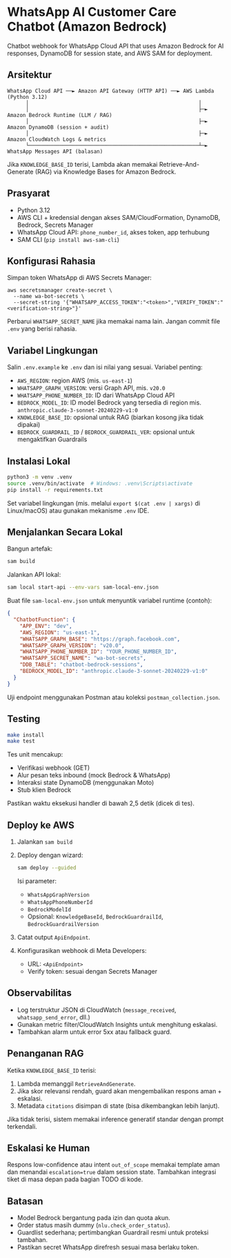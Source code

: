 # WhatsApp AI Customer Care Chatbot (Amazon Bedrock)

Chatbot webhook for WhatsApp Cloud API that uses Amazon Bedrock for AI responses, DynamoDB for session state, and AWS SAM for deployment.

## Arsitektur

```
WhatsApp Cloud API ──► Amazon API Gateway (HTTP API) ──► AWS Lambda (Python 3.12)
      │                                                       │
      │                                                       ├─► Amazon Bedrock Runtime (LLM / RAG)
      │                                                       ├─► Amazon DynamoDB (session + audit)
      │                                                       ├─► Amazon CloudWatch Logs & metrics
      └───────────────────────────────────────────────────────┴─► WhatsApp Messages API (balasan)
```

Jika `KNOWLEDGE_BASE_ID` terisi, Lambda akan memakai Retrieve-And-Generate (RAG) via Knowledge Bases for Amazon Bedrock.

## Prasyarat

- Python 3.12
- AWS CLI + kredensial dengan akses SAM/CloudFormation, DynamoDB, Bedrock, Secrets Manager
- WhatsApp Cloud API: `phone_number_id`, akses token, app terhubung
- SAM CLI (`pip install aws-sam-cli`)

## Konfigurasi Rahasia

Simpan token WhatsApp di AWS Secrets Manager:

```
aws secretsmanager create-secret \
  --name wa-bot-secrets \
  --secret-string '{"WHATSAPP_ACCESS_TOKEN":"<token>","VERIFY_TOKEN":"<verification-string>"}'
```

Perbarui `WHATSAPP_SECRET_NAME` jika memakai nama lain. Jangan commit file `.env` yang berisi rahasia.

## Variabel Lingkungan

Salin `.env.example` ke `.env` dan isi nilai yang sesuai. Variabel penting:

- `AWS_REGION`: region AWS (mis. `us-east-1`)
- `WHATSAPP_GRAPH_VERSION`: versi Graph API, mis. `v20.0`
- `WHATSAPP_PHONE_NUMBER_ID`: ID dari WhatsApp Cloud API
- `BEDROCK_MODEL_ID`: ID model Bedrock yang tersedia di region mis. `anthropic.claude-3-sonnet-20240229-v1:0`
- `KNOWLEDGE_BASE_ID`: opsional untuk RAG (biarkan kosong jika tidak dipakai)
- `BEDROCK_GUARDRAIL_ID` / `BEDROCK_GUARDRAIL_VER`: opsional untuk mengaktifkan Guardrails

## Instalasi Lokal

```bash
python3 -m venv .venv
source .venv/bin/activate  # Windows: .venv\Scripts\activate
pip install -r requirements.txt
```

Set variabel lingkungan (mis. melalui `export $(cat .env | xargs)` di Linux/macOS) atau gunakan mekanisme `.env` IDE.

## Menjalankan Secara Lokal

Bangun artefak:

```bash
sam build
```

Jalankan API lokal:

```bash
sam local start-api --env-vars sam-local-env.json
```

Buat file `sam-local-env.json` untuk menyuntik variabel runtime (contoh):

```json
{
  "ChatbotFunction": {
    "APP_ENV": "dev",
    "AWS_REGION": "us-east-1",
    "WHATSAPP_GRAPH_BASE": "https://graph.facebook.com",
    "WHATSAPP_GRAPH_VERSION": "v20.0",
    "WHATSAPP_PHONE_NUMBER_ID": "YOUR_PHONE_NUMBER_ID",
    "WHATSAPP_SECRET_NAME": "wa-bot-secrets",
    "DDB_TABLE": "chatbot-bedrock-sessions",
    "BEDROCK_MODEL_ID": "anthropic.claude-3-sonnet-20240229-v1:0"
  }
}
```

Uji endpoint menggunakan Postman atau koleksi `postman_collection.json`.

## Testing

```bash
make install
make test
```

Tes unit mencakup:

- Verifikasi webhook (GET)
- Alur pesan teks inbound (mock Bedrock & WhatsApp)
- Interaksi state DynamoDB (menggunakan Moto)
- Stub klien Bedrock

Pastikan waktu eksekusi handler di bawah 2,5 detik (dicek di tes).

## Deploy ke AWS

1. Jalankan `sam build`
2. Deploy dengan wizard:

   ```bash
   sam deploy --guided
   ```

   Isi parameter:
   - `WhatsAppGraphVersion`
   - `WhatsAppPhoneNumberId`
   - `BedrockModelId`
   - Opsional: `KnowledgeBaseId`, `BedrockGuardrailId`, `BedrockGuardrailVersion`

3. Catat output `ApiEndpoint`.
4. Konfigurasikan webhook di Meta Developers:

   - URL: `<ApiEndpoint>`
   - Verify token: sesuai dengan Secrets Manager

## Observabilitas

- Log terstruktur JSON di CloudWatch (`message_received`, `whatsapp_send_error`, dll.)
- Gunakan metric filter/CloudWatch Insights untuk menghitung eskalasi.
- Tambahkan alarm untuk error 5xx atau fallback guard.

## Penanganan RAG

Ketika `KNOWLEDGE_BASE_ID` terisi:

1. Lambda memanggil `RetrieveAndGenerate`.
2. Jika skor relevansi rendah, guard akan mengembalikan respons aman + eskalasi.
3. Metadata `citations` disimpan di state (bisa dikembangkan lebih lanjut).

Jika tidak terisi, sistem memakai inference generatif standar dengan prompt terkendali.

## Eskalasi ke Human

Respons low-confidence atau intent `out_of_scope` memakai template aman dan menandai `escalation=true` dalam session state. Tambahkan integrasi tiket di masa depan pada bagian TODO di kode.

## Batasan

- Model Bedrock bergantung pada izin dan quota akun.
- Order status masih dummy (`nlu.check_order_status`).
- Guardlist sederhana; pertimbangkan Guardrail resmi untuk proteksi tambahan.
- Pastikan secret WhatsApp direfresh sesuai masa berlaku token.

